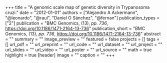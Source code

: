+++
title = "A genomic scale map of genetic diversity in Trypanosoma cruzi."
date = "2012-01-01"
authors = ["Alejandro A Ackermann", "@leonardo", "@raul", "Daniel O Sánchez", "@fernan"]
publication_types = ["2"]
publication = "BMC Genomics, (13), _pp. 736_, https://doi.org/10.1186/1471-2164-13-736"
publication_short = "BMC Genomics, (13), _pp. 736_, https://doi.org/10.1186/1471-2164-13-736"
abstract = ""
summary = ""
image_preview = ""
featured = false
projects = []
tags = []
url_pdf = ""
url_preprint = ""
url_code = ""
url_dataset = ""
url_project = ""
url_slides = ""
url_video = ""
url_poster = ""
url_source = ""
math = true
highlight = true
[header]
image = ""
caption = ""
+++
